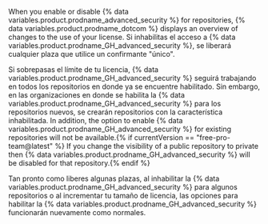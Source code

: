 When you enable or disable {% data variables.product.prodname_advanced_security %} for repositories, {% data variables.product.prodname_dotcom %} displays an overview of changes to the use of your license. Si inhabilitas el acceso a {% data variables.product.prodname_GH_advanced_security %}, se liberará cualquier plaza que utilice un confirmante "único".

Si sobrepasas el límite de tu licencia, {% data variables.product.prodname_GH_advanced_security %} seguirá trabajando en todos los repositorios en donde ya se encuentre habilitado. Sin embargo, en las organizaciones en donde se habilita la {% data variables.product.prodname_GH_advanced_security %} para los repositorios nuevos, se crearán repositorios con la característica inhabilitada. In addition, the option to enable {% data variables.product.prodname_GH_advanced_security %} for existing repositories will not be available.{% if currentVersion == "free-pro-team@latest" %} If you change the visibility of a public repository to private then {% data variables.product.prodname_GH_advanced_security %} will be disabled for that repository.{% endif %}

Tan pronto como liberes algunas plazas, al inhabilitar la {% data variables.product.prodname_GH_advanced_security %} para algunos repositorios o al incrementar tu tamaño de licencia, las opciones para habilitar la {% data variables.product.prodname_GH_advanced_security %} funcionarán nuevamente como normales.
